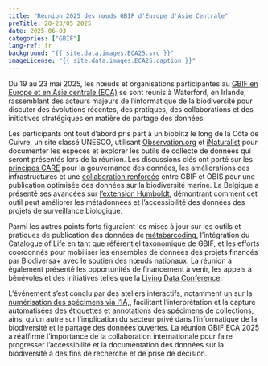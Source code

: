 ```yaml
---
title: "Réunion 2025 des nœuds GBIF d'Europe d'Asie Centrale"
preTitle: 20-23/05 2025
date: 2025-06-03
categories: ["GBIF"]
lang-ref: fr
background: "{{ site.data.images.ECA25.src }}"
imageLicense: "{{ site.data.images.ECA25.caption }}"
---
```

Du 19 au 23 mai 2025, les nœuds et organisations participantes au [GBIF en Europe et en Asie centrale (ECA)](https://www.gbif.org/the-gbif-network/europe) se sont réunis à Waterford, en Irlande, rassemblant des acteurs majeurs de l’informatique de la biodiversité pour discuter des évolutions récentes, des pratiques, des collaborations et des initiatives stratégiques en matière de partage des données.

Les participants ont tout d’abord pris part à un bioblitz le long de la Côte de Cuivre, un site classé UNESCO, utilisant [Observation.org](https://observation.org) et [iNaturalist](https://www.inaturalist.org/) pour documenter les espèces et explorer les outils de collecte de données qui seront présentés lors de la réunion. 
Les discussions clés ont porté sur les [principes CARE](https://www.gida-global.org/care) pour la gouvernance des données, les améliorations des infrastructures et une [collaboration renforcée](https://docs.gbif.org/obis-gbif-joint-strategy/en/) entre GBIF et OBIS pour une publication optimisée des données sur la biodiversité marine. 
La Belgique a présenté ses avancées sur [l’extension Humboldt](https://gbif.biodiversity.be/post/2025/humboldtextensionexamples/), démontrant comment cet outil peut améliorer les métadonnées et l’accessibilité des données des projets de surveillance biologique.

Parmi les autres points forts figuraient les mises à jour sur les outils et pratiques de publication des données de [métabarcoding](https://www.gbif.org/metabarcoding), l’intégration du Catalogue of Life en tant que référentiel taxonomique de GBIF, et les efforts coordonnés pour mobiliser les ensembles de données des projets financés par [Biodiversa+](https://www.biodiversa.eu/) avec le soutien des nœuds nationaux. La réunion a également présenté les opportunités de financement à venir, les appels à bénévoles et des initiatives telles que la [Living Data Conference](https://www.livingdata2025.com/).

L’événement s’est conclu par des ateliers interactifs, notamment un sur la [numérisation des spécimens via l’IA,](https://www.gbif.org/project/CESP2024-016/ai-for-specimen-labels), facilitant l’interprétation et la capture automatisées des étiquettes et annotations des spécimens de collections, ainsi qu’un autre sur l’implication du secteur privé dans l’informatique de la biodiversité et le partage des données ouvertes. 
La réunion GBIF ECA 2025 a réaffirmé l’importance de la collaboration internationale pour faire progresser l’accessibilité et la documentation des données sur la biodiversité à des fins de recherche et de prise de décision.
